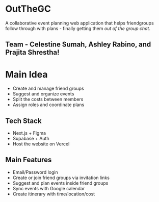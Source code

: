 # OutTheGC
A collaborative event planning web application that helps friendgroups follow through with plans - finally getting them *out of the group chat*.

## Team - Celestine Sumah, Ashley Rabino, and Prajita Shrestha!

# Main Idea
- Create and manage friend groups
- Suggest and organize events
- Split the costs between members
- Assign roles and coordinate plans

## Tech Stack
- Next.js + Figma
- Supabase + Auth
- Host the website on Vercel

## Main Features
- Email/Password login
- Create or join friend groups via invitation links
- Suggest and plan events inside friend groups
- Sync events with Google calendar
- Create itinerary with time/location/cost
